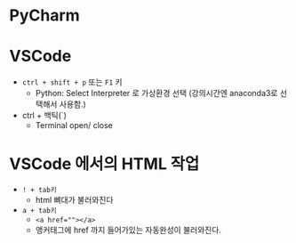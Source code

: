 # PyCharm







# VSCode

- `ctrl + shift + p` 또는 `F1` 키 
  -  Python: Select Interpreter 로 가상환경 선택 (강의시간엔 anaconda3로 선택해서 사용함.)
- ctrl + 백틱(`)
  - Terminal open/ close





# VSCode 에서의 HTML 작업

+ `! + tab키` 
  + html 뼈대가 불러와진다
+ `a + tab키` 
  + `<a href=""></a>`  
  + 앵커태그에 href 까지 들어가있는 자동완성이 불러와진다.
